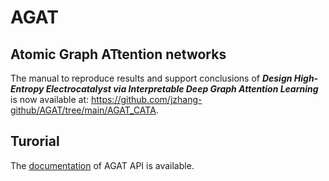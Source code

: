 # AGAT
## Atomic Graph ATtention networks

The manual to reproduce  results and support conclusions of ***Design High-Entropy Electrocatalyst via Interpretable Deep Graph Attention Learning*** is now available at: https://github.com/jzhang-github/AGAT/tree/main/AGAT_CATA.

## Turorial
The [documentation](https://jzhang-github.github.io/AGAT/) of AGAT API is available.
